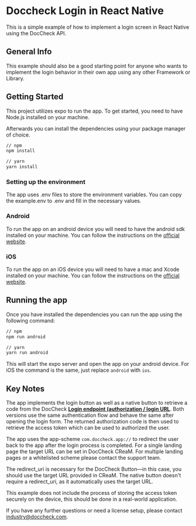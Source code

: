 # Doccheck Login in React Native

This is a simple example of how to implement a login screen in React Native using the DocCheck API.

## General Info

This example should also be a good starting point for anyone who wants to implement the login behavior in their own app using any other Framework or Library.

## Getting Started

This project utilizes expo to run the app. To get started, you need to have Node.js installed on your machine.

Afterwards you can install the dependencies using your package manager of choice.

```bash
// npm
npm install
```

```bash
// yarn
yarn install
```

### Setting up the environment

The app uses .env files to store the environment variables. You can copy the example.env to .env and fill in the necessary values.

### Android

To run the app on an android device you will need to have the android sdk installed on your machine. You can follow the instructions on the [official website](https://developer.android.com/studio).

### iOS

To run the app on an iOS device you will need to have a mac and Xcode installed on your machine. You can follow the instructions on the [official website](https://developer.apple.com/xcode/).

## Running the app

Once you have installed the dependencies you can run the app using the following command:

```bash
// npm
npm run android
```

```bash
// yarn
yarn run android
```

This will start the expo server and open the app on your android device.
For iOS the command is the same, just replace `android` with `ios`.

## Key Notes

The app implements the login button as well as a native button to retrieve a code from the DocCheck **[Login endpoint (authorization / login URL](https://docs.doccheck.com/login-implementation/oauth/endpoints/login_endpoint.html)**. Both versions use the same authentication flow and behave the same after opening the login form. The returned authorization code is then used to retrieve the access token which can be used to authorized the user.
 
The app uses the app-scheme `com.doccheck.app://` to redirect the user back to the app after the login process is completed. For a single landing page the target URL can be set in DocCheck CReaM. For multiple landing pages or a whitelisted scheme please contact the support team.
 
The redirect_uri is necessary for the DocCheck Button—in this case, you should use the target URL provided in CReaM. 
The native button doesn't require a redirect_uri, as it automatically uses the target URL.
 
This example does not include the process of storing the access token securely on the device, this should be done in a real-world application.
 
If you have any further questions or need a license setup, please contact <a href="mailto:industry@doccheck.com">industry@doccheck.com</a>.

